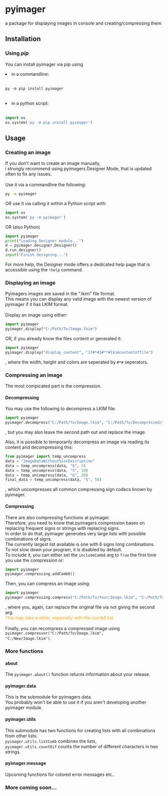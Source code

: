 # pyimager
a package for displaying images in console and creating/compressing them
## Installation
### Using *pip*
You can install pyimager via pip using
<li>in a commandline:</li><br/>

```
py -m pip install pyimager
```
<br/>
<li>in a python script:</li><br/>

```python
import os
os.system('py -m pip install pyimager')
```
## Usage
### Creating an image
If you don't want to create an image manually,<br/>
i strongly recommend using pyimagers Designer Mode, that is updated often to fix any issues.<br/>
<br/>
Use it via a commandline the following:

```bash
py -m pyimager
```
OR
use it via calling it within a Python script with:

```python
import os
os.system('py -m pyimager')
```
OR (also Python)
```python
import pyimager
print("Loading Designer module...")
d = pyimager.designer.Designer()
d.run_designer()
input("Finish designing...")
```

For more help, the Designer mode offers a dedicated help page that is accessible using the <code>!help</code> command.
### Displaying an image
Pyimagers images are saved in the ".lkim" file format.<br/>
This means you can display any valid image with the newest version of pyimager if it has LKIM format.<br/><br/>
Display an image using either:

```python
import pyimager
pyimager.display("C:/Path/To/Image.lkim")
```
OR, if you already know the files content or generated it:

```python
import pyimager
pyimager.display("display_content", "17#*#1#**#lkimcontentoffile")
```
, where the width, height and colors are seperated by <code>#*#</code> seperators.
### Compressing an image
The most compicated part is the compression.
#### Decompressing
You may use the following to decompress a LKIM file:

```python
import pyimager
pyimager.decompress("C:/Path/To/Image.lkim", "C:/Path/To/Decompressed/Image.lkim")
```
, but you may also leave the second path out and replace the image.

Also, it is possible to temporarily decompress an image via reading its content and decompressing this:

```python
from pyimager import temp_uncompress
data = "ImageDataWithoutSizeDescription"
data = temp_uncompress(data, "$", 5)
data = temp_uncompress(data, "%", 10)
data = temp_uncompress(data, "&", 20)
final_data = temp_uncompress(data, "§", 50)
```
, which uncompresses all common compressing sign codecs known by pyimager.
#### Compressing
There are also compressing functions at pyimager.<br/>
Therefore, you need to know that pyimagers compression bases on replacing frequent signs or strings with replacing signs.<br/>
In order to do that, pyimager generates very large lists with possible combinations of signs.<br/>
The currently largest list available is one with 6 signs long combinations.<br/>
To not slow down your program, it is disabled by default.<br/>
To include it, you can either set the <code>includeComb6</code> arg to <code>True</code> the first time you use the compression or:

```python
import pyimager
pyimager.compressing.addComb6()
```

Then, you can compress an image using:

```python
import pyimager
pyimager.compressing.compress("C:/Path/To/Your/Image.lkim", "C:/Path/To/File/You/Want/To/Save/New/Image.lkim")
```
, where you, again, can replace the original file via not giving the second arg.<br/>
<font color="orange">This may take a while, especially with the comb6 list.</font><br/>
<br/>
Finally, you can recompress a compressed image using <code>pyimager.compressor("C:/Path/To/Image.lkim", "C:/New/Image.lkim")</code>.
### More functions
#### about
The <code>pyimager.about()</code> function returns information about your release.
#### pyimager.data
This is the submodule for pyimagers data.<br/>
You probably won't be able to use it if you aren't developing another pyimager module.
#### pyimager.utils
This submodule has two functions for creating lists with all combinations from other lists.<br/>
<code>pyimager.utils.listComb</code> combines the lists,<br/>
<code>pyimager.utils.countDif</code> counts the number of different characters in two strings.
#### pyimager.message
Upcoming functions for colored error messages etc..
### More coming soon...